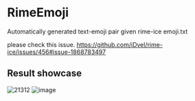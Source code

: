 # RimeEmoji
Automatically generated text-emoji pair given rime-ice emoji.txt

please check this issue.
https://github.com/iDvel/rime-ice/issues/456#issue-1868783497

## Result showcase
![21312](https://github.com/iDvel/rime-ice/assets/59390321/4a0f2864-996d-4362-8ba7-58f32bfe0a13)
![image](https://github.com/xuestrange/RimeEmoji/assets/59390321/03447a41-4b6f-4b5d-9e5c-a151f9e2a7d1)

